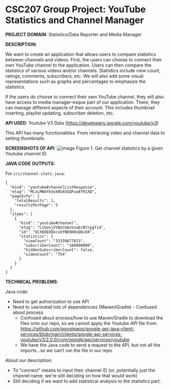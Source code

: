 # CSC207 Group Project: YouTube Statistics and Channel Manager


**PROJECT DOMAIN**: Statistics/Data Reporter and Media Manager

**DESCRIPTION**:

We want to create an application that allows users to compare statistics between channels and videos. First, the users can choose to connect their own YouTube channel to the application. Users can then compare the statistics of various videos and/or channels. Statistics include view count, ratings, comments, subscribers, etc. We will also add some visual representations such as graphs and percentages to emphasize the statistics.

If the users do choose to connect their own YouTube channel, they will also have access to media manager-esque part of our application. There, they can manage different aspects of their account. This includes thumbnail inserting, playlist updating, subscriber deletion, etc.

**API USED**: Youtube V3 Data (https://developers.google.com/youtube/v3)

This API has many functionalities. From retrieving video and channel data to setting thumbnails.

**SCREENSHOTS OF API**:
![image](https://github.com/caratooo/207-Youtube/assets/107289876/da0e34c7-2f15-4e7e-a945-0180750a32a7)
Figure 1. Get channel statistics by a given Youtube channel ID.

**JAVA CODE OUTPUTS:**

For `src/channel-stats.java`:
```
{
  "kind": "youtube#channelListResponse",
  "etag": "MCzLMNmYkdskRUXVGQPuo8fR1XQ",
  "pageInfo": {
    "totalResults": 1,
    "resultsPerPage": 5
  },
  "items": [
    {
      "kind": "youtube#channel",
      "etag": "LIUonjVYNzCOAvVxu6rN7rpgTi4",
      "id": "UCX6OQ3DkcsbYNE6H8uQQuVA",
      "statistics": {
        "viewCount": "33339877023",
        "subscriberCount": "188000000",
        "hiddenSubscriberCount": false,
        "videoCount": "754"
      }
    }
  ]
}
```


**TECHNICAL PROBLEMS**:

Java code:
- Need to get authorization to use API
- Need to use/install lots of dependencies (Maven/Gradle) - Confused about process
  - Confused about process/how to use Maven/Gradle to download the files onto our repo, so we cannot apply the Youtube API file from: https://github.com/googleapis/google-api-java-client-services/blob/main/clients/google-api-services-youtube/v3/2.0.0/com/google/api/services/youtube
  - We have the Java code to send a request to the API, but not all the imports…so we can’t run the file in our repo

About our description:
- To "connect" means to input their channel ID (or, potentially just the channel name, we're still deciding on how that would work)
- Still deciding if we want to add statistical analysis to the statistics part.
